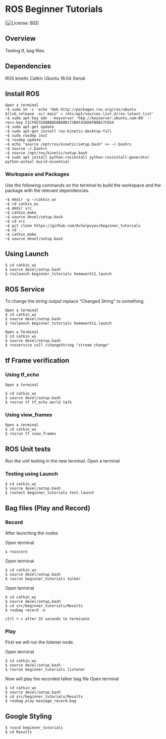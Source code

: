 # ROS Beginner Tutorials
[![License: BSD](https://opensource.org/licenses/BSD-3-Clause)

## Overview
Testing tf, bag files.

## Dependencies

 ROS kinetic 
 Catkin 
 Ubuntu 16.04 Xenial 

## Install ROS

```
Open a terminal
~$ sudo sh -c 'echo "deb http://packages.ros.org/ros/ubuntu $(lsb_release -sc) main" > /etc/apt/sources.list.d/ros-latest.list'
~$ sudo apt-key adv --keyserver 'hkp://keyserver.ubuntu.com:80' --recv-key C1CF6E31E6BADE8868B172B4F42ED6FBAB17C654
~$ sudo apt-get update
~$ sudo apt-get install ros-kinetic-desktop-full
~$ sudo rosdep init
~$ rosdep update
~$ echo "source /opt/ros/kinetic/setup.bash" >> ~/.bashrc
~$ source ~/.bashrc
~$ source /opt/ros/kinetic/setup.bash
~$ sudo apt install python-rosinstall python-rosinstall-generator python-wstool build-essential
```

### Workspace and Packages
Use the following commands on the terminal to build the workspace and the package with the relevant dependencies.

```
~$ mkdir -p ~/catkin_ws
~$ cd catkin_ws
~$ mkdir src
~$ catkin_make
~$ source devel/setup.bash
~$ cd src
~$ git clone https://github.com/Achalpvyas/beginner_tutorials
~$ cd ..
~$ catkin_make
~$ source devel/setup.bash 
```
## Using Launch

```
$ cd catkin_ws
$ source devel/setup.bash
$ roslaunch beginner_tutorials homework11.launch

```

## ROS Service
To change the string output replace "Changed String" to something.
```
Open a terminal
$ cd catkin_ws
$ source devel/setup.bash
$ roslaunch beginner_tutorials homework11.launch

Open a Terminal
$ cd catkin_ws
$ source devel/setup.bash
$ rosservice call /changeString "stream change"
```

## tf Frame verification

### Using tf_echo
```
Open a terminal

$ cd catkin_ws
$ source devel/setup.bash
$ rosrun tf tf_echo world talk
```

### Using view_frames
```
Open a terminal
$ cd catkin_ws
$ rosrun tf view_frames
```

## ROS Unit tests
Run the unit testing in the new terminal.
Open a terminal
### Testing using Launch
```
$ cd catkin_ws
$ source devel/setup.bash
$ rostest beginner_tutorials test.launch

```

## Bag files (Play and Record)

### Record
After launching the nodes

Open terminal
```
$ rosscore
```

Open terminal
```
$ cd catkin_ws
$ source devel/setup.bash
$ rosrun beginner_tutorials talker
```
Open terminal
```
$ cd catkin_ws
$ source devel/setup.bash
$ cd src/beginner_tutorials/Results
$ rosbag record -a

ctrl + c after 15 seconds to terminate
```

### Play

First we will run the listener node.

Open terminal 
```
$ cd catkin_ws
$ source devel/setup.bash
$ rosrun beginner_tutorials listener
```
Now will play the recorded talker bag file
Open terminal 
```
$ cd catkin_ws
$ source devel/setup.bash
$ cd src/beginner_tutorials/Results
$ rosbag play message_record.bag
```

## Google Styling
```
$ roscd beginner_tutorials
$ cd Results
```
